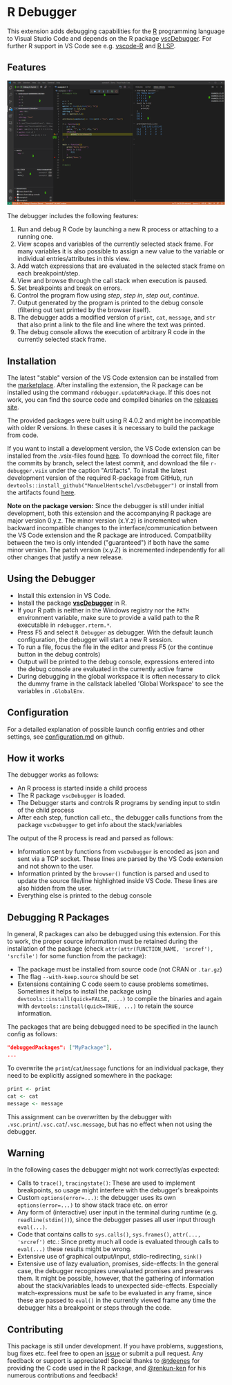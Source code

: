 # R Debugger

This extension adds debugging capabilities for the
[R](https://www.r-project.org/)
programming language to Visual Studio Code
and depends on the R package [vscDebugger](https://github.com/ManuelHentschel/vscDebugger).
For further R support in VS Code see e.g. [vscode-R](https://github.com/Ikuyadeu/vscode-R) and [R LSP](https://github.com/REditorSupport/vscode-r-lsp).

## Features

![features.png](images/features.png)

The debugger includes the following features:
1. Run and debug R Code by launching a new R process or attaching to a running one.
2. View scopes and variables of the currently selected stack frame.
For many variables it is also possible to assign a new value to the variable or individual entries/attributes in this view.
3. Add watch expressions that are evaluated in the selected stack frame on each breakpoint/step.
4. View and browse through the call stack when execution is paused.
5. Set breakpoints and break on errors.
6. Control the program flow using *step*, *step in*, *step out*, *continue*.
7. Output generated by the program is printed to the debug console (filtering out text printed by the browser itself).
8. The debugger adds a modified version of `print`, `cat`, `message`, and `str` that also print a link to the file and line where the text was printed.
9. The debug console allows the execution of arbitrary R code in the currently selected stack frame.


## Installation
The latest "stable" version of the VS Code extension can be installed from the
[marketplace](https://marketplace.visualstudio.com/items?itemName=RDebugger.r-debugger).
After installing the extension, the R package can be installed using the command 
`rdebugger.updateRPackage`.
If this does not work, you can find the source code and compiled binaries on the
[releases site](https://github.com/ManuelHentschel/VSCode-R-Debugger/releases).

The provided packages were built using R 4.0.2 and might be incompatible with older R versions.
In these cases it is necessary to build the package from code.

If you want to install a development version, the VS Code extension can be installed from the .vsix-files found 
[here](https://github.com/ManuelHentschel/VSCode-R-Debugger/actions?query=workflow%3Amain).
To download the correct file, filter the commits by branch, select the latest commit,
and download the file `r-debugger.vsix` under the caption "Artifacts".
To install the latest development version of the required R-package from GitHub, run
`devtools::install_github("ManuelHentschel/vscDebugger")`
or install from the artifacts found 
[here](https://github.com/ManuelHentschel/vscDebugger/actions).

**Note on the package version:**
Since the debugger is still under initial development, both this extension and the accompanying R package are major version 0.y.z.
The minor version (x.Y.z) is incremented when backward incompatible changes to the interface/communication between the VS Code extension and the R package are introduced.
Compatibility between the two is only intended ("guaranteed") if both have the same minor version.
The patch version (x.y.Z) is incremented independently for all other changes that justify a new release.


## Using the Debugger
* Install this extension in VS Code.
* Install the package [**vscDebugger**](https://github.com/ManuelHentschel/vscDebugger) in R.
* If your R path is neither in the Windows registry nor the `PATH` environment variable, make sure to provide a valid path to the R executable in `rdebugger.rterm.*`.
* Press F5 and select `R Debugger` as debugger. With the default launch configuration, the debugger will start a new R session.
* To run a file, focus the file in the editor and press F5 (or the continue button in the debug controls)
* Output will be printed to the debug console,
expressions entered into the debug console are evaluated in the currently active frame
* During debugging in the global workspace it is often necessary to click the dummy frame
in the callstack labelled 'Global Workspace' to see the variables in `.GlobalEnv`.

## Configuration
For a detailed explanation of possible launch config entries and other settings, see
[configuration.md](./configuration.md) on github.

## How it works
The debugger works as follows:
* An R process is started inside a child process
* The R package `vscDebugger` is loaded.
* The Debugger starts and controls R programs by sending input to stdin of the child process
* After each step, function call etc., the debugger calls functions from the package `vscDebugger` to get info about the stack/variables

The output of the R process is read and parsed as follows:
* Information sent by functions from `vscDebugger` is encoded as json and sent via a TCP socket.
These lines are parsed by the VS Code extension and not shown to the user.
* Information printed by the `browser()` function is parsed and used to update the source file/line highlighted inside VS Code.
These lines are also hidden from the user.
* Everything else is printed to the debug console


## Debugging R Packages
In general, R packages can also be debugged using this extension.
For this to work, the proper source information must be retained during the installation of the package
(check `attr(attr(FUNCTION_NAME, 'srcref'), 'srcfile')` for some function from the package):
* The package must be installed from source code (not CRAN or `.tar.gz`)
* The flag `--with-keep.source` should be set
* Extensions containing C code seem to cause problems sometimes.
Sometimes it helps to install the package using
`devtools::install(quick=FALSE, ...)`
to compile the binaries and again with
`devtools::install(quick=TRUE, ...)`
to retain the source information.

The packages that are being debugged need to be specified in the launch config as follows:
```json
"debuggedPackages": ["MyPackage"],
...
```

To overwrite the `print`/`cat`/`message` functions for an individual package,
they need to be explicitly assigned somewhere in the package:
``` r
print <- print
cat <- cat
message <- message
```
This assignment can be overwritten by the debugger with
`.vsc.print`/`.vsc.cat`/`.vsc.message`, but has no effect when not using the debugger.

## Warning
In the following cases the debugger might not work correctly/as expected:
* Calls to `trace()`, `tracingstate()`:
These are used to implement breakpoints, so usage might interfere with the debugger's breakpoints
* Custom `options(error=...)`: the debugger uses its own `options(error=...)` to show stack trace etc. on error
* Any form of (interactive) user input in the terminal during runtime (e.g. `readline(stdin())`), since
the debugger passes all user input through `eval(...)`.
* Code that contains calls to `sys.calls()`, `sys.frames()`, `attr(..., 'srcref')` etc.:
Since pretty much all code is evaluated through calls to `eval(...)` these results might be wrong. <!-- If required, input in the debug console can be sent directly to R's `stdin` by prepending `###stdin`. -->
* Extensive use of graphical output/input, stdio-redirecting, `sink()`
* Extensive use of lazy evaluation, promises, side-effects:
In the general case, the debugger recognizes unevaluated promises and preserves them.
It might be possible, however, that the gathering of information about the stack/variables leads to unexpected side-effects.
Especially watch-expressions must be safe to be evaluated in any frame,
since these are passed to `eval()` in the currently viewed frame any time the debugger hits a breakpoint or steps through the code.

## Contributing
This package is still under development.
If you have problems, suggestions, bug fixes etc. feel free to open an
[issue](https://github.com/ManuelHentschel/VSCode-R-Debugger/issues)
or submit a pull request.
Any feedback or support is appreciated!
Special thanks to
[@tdeenes](https://github.com/tdeenes)
for providing the C code used in the R package, and
[@renkun-ken](https://github.com/renkun-ken)
for his numerous contributions and feedback!
